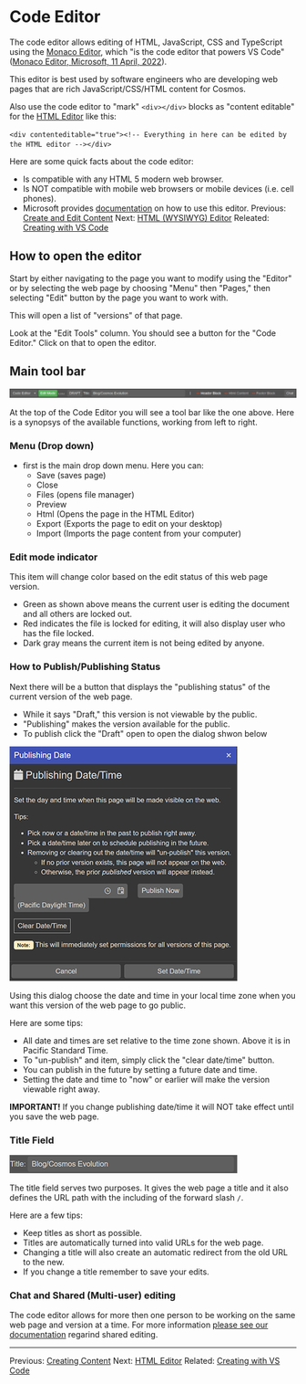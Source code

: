 # Code Editor

The code editor allows editing of HTML, JavaScript, CSS and TypeScript using the [Monaco Editor](https://microsoft.github.io/monaco-editor/), which "is the code editor that powers VS Code" ([Monaco Editor, Microsoft, 11 April, 2022](https://microsoft.github.io/monaco-editor/)).

This editor is best used by software engineers who are developing web pages that are rich JavaScript/CSS/HTML content for Cosmos.

Also use the code editor to "mark" `<div></div>` blocks as "content editable" for the [HTML Editor](https://github.com/CosmosSoftware/Cosmos.Cms/blob/main/Documentation/Content/Editors/WYSIWYG(HTMLEditor).md) like this:

`<div contenteditable="true"><!-- Everything in here can be edited by the HTML editor --></div>`

Here are some quick facts about the code editor:

* Is compatible with any HTML 5 modern web browser.
* Is NOT compatible with mobile web browsers or mobile devices (i.e. cell phones).
* Microsoft provides [documentation](https://code.visualstudio.com/docs/editor/editingevolved) on how to use this editor.
Previous: [Create and Edit Content](https://github.com/CosmosSoftware/Cosmos.Cms/tree/main/Documentation/Content) Next: [HTML (WYSIWYG) Editor](https://github.com/CosmosSoftware/Cosmos.Cms/blob/main/Documentation/Content/Editors/WYSIWYG(HTMLEditor).md) Releated: [Creating with VS Code](https://github.com/CosmosSoftware/Cosmos.Cms/blob/main/Documentation/Content/Editors/Creating-with-VS-Code.md)

## How to open the editor

Start by either navigating to the page you want to modify using the "Editor" or by selecting the web page by choosing "Menu" then "Pages," then selecting "Edit" button by the page you want to work with.

This will open a list of "versions" of that page.

Look at the "Edit Tools" column. You should see a button for the "Code Editor." Click on that to open the editor.

## Main tool bar

![Main tool bar](https://github.com/CosmosSoftware/Cosmos.Cms/blob/main/Documentation/Content/Editors/code-editor-top-tool-bar.png)

At the top of the Code Editor you will see a tool bar like the one above. Here is a synopsys of the available functions, working from left to right.

### Menu (Drop down)
* first is the main drop down menu. Here you can:
  * Save (saves page)
  * Close
  * Files (opens file manager)
  * Preview
  * Html (Opens the page in the HTML Editor)
  * Export (Exports the page to edit on your desktop)
  * Import (Imports the page content from your computer)

### Edit mode indicator
This item will change color based on the edit status of this web page version.
* Green as shown above means the current user is editing the document and all others are locked out.
* Red indicates the file is locked for editing, it will also display user who has the file locked.
* Dark gray means the current item is not being edited by anyone.

### How to Publish/Publishing Status
Next there will be a button that displays the "publishing status" of the current version of the web page.
* While it says "Draft," this version is not viewable by the public.
* "Publishing" makes the version available for the public.
* To publish click the "Draft" open to open the dialog shwon below

![Publishing dialog](https://github.com/CosmosSoftware/Cosmos.Cms/blob/main/Documentation/Content/Editors/publishing-datetime-dialog.png)

Using this dialog choose the date and time in your local time zone when you want this version of the web page to go public.

Here are some tips:
* All date and times are set relative to the time zone shown. Above it is in Pacific Standard Time.
* To "un-publish" and item, simply click the "clear date/time" button.
* You can publish in the future by setting a future date and time.
* Setting the date and time to "now" or earlier will make the version viewable right away.

**IMPORTANT!** If you change publishing date/time it will NOT take effect until you save the web page.

### Title Field

![Title field](https://github.com/CosmosSoftware/Cosmos.Cms/blob/main/Documentation/Content/Editors/editor-title.png)

The title field serves two purposes. It gives the web page a title and it also defines the URL path with the including of the forward slash `/`.

Here are a few tips:
* Keep titles as short as possible.
* Titles are automatically turned into valid URLs for the web page.
* Changing a title will also create an automatic redirect from the old URL to the new.
* If you change a title remember to save your edits.

### Chat and Shared (Multi-user) editing

The code editor allows for more then one person to be working on the same web page and version at a time.  For more information [please see our documentation](https://github.com/CosmosSoftware/Cosmos.Cms/blob/main/Documentation/Content/Editors/SharedEditing.md) regarind shared editing.

___
Previous: [Creating Content](https://github.com/CosmosSoftware/Cosmos.Cms/tree/main/Documentation/Content) Next: [HTML Editor](https://github.com/CosmosSoftware/Cosmos.Cms/blob/main/Documentation/Content/Editors/WYSIWYG(HTMLEditor).md) Related: [Creating with VS Code](https://github.com/CosmosSoftware/Cosmos.Cms/blob/main/Documentation/Content/Editors/WYSIWYG(HTMLEditor).md)

